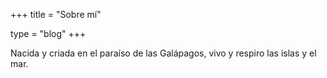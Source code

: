 +++
title = "Sobre mí"

type = "blog"
+++

Nacida y criada en el paraíso de las Galápagos, vivo y respiro las islas y el mar.
